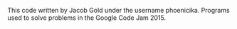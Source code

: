 This code written by Jacob Gold under the username phoenicika.
Programs used to solve problems in the Google Code Jam 2015.
